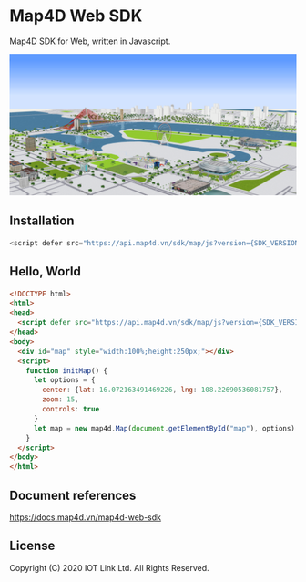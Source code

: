 # Map4D Web SDK

Map4D SDK for Web, written in Javascript.

[![Map4D Web SDK](https://raw.githubusercontent.com/map4d/map4d-web-sdk/master/sdk/map4dweb.png)](https://map4d.vn) 

## Installation

```JavaScript
<script defer src="https://api.map4d.vn/sdk/map/js?version={SDK_VERSION}&key={YOUR_API_KEY}&callback={CALLBACK_FUNCTION}"></script>
```

## Hello, World

```HTML
<!DOCTYPE html>
<html>
<head>
  <script defer src="https://api.map4d.vn/sdk/map/js?version={SDK_VERSION}&key={YOUR_API_KEY}&callback={CALLBACK_FUNCTION}"></script>
</head>
<body>
  <div id="map" style="width:100%;height:250px;"></div>
  <script>
    function initMap() {
      let options = {
        center: {lat: 16.072163491469226, lng: 108.22690536081757},
        zoom: 15,
        controls: true
      }
      let map = new map4d.Map(document.getElementById("map"), options)
    }
  </script>
</body>
</html>
```

## Document references

https://docs.map4d.vn/map4d-web-sdk

License
-------
Copyright (C) 2020 IOT Link Ltd. All Rights Reserved.
